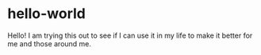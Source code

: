 # hello-world

Hello! I am trying this out to see if I can use it in my life to make it better for me and those around me. 
